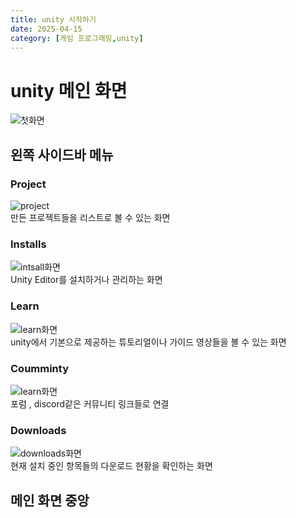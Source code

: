 ```yaml
---
title: unity 시작하기
date: 2025-04-15
category: [게임 프로그래밍,unity]
---
```

# **unity 메인 화면**  
![첫화면](https://sae-byeok33.github.io/blog-images/posts_unity/main.png)  
## **왼쪽 사이드바 메뉴**  
### **Project**
![project](https://sae-byeok33.github.io/blog-images/posts_unity/project.png)    
만든 프로젝트들을 리스트로 볼 수 있는 화면  
### **Installs**
![intsall화면](https://sae-byeok33.github.io/blog-images/posts_unity/install.png)   
Unity Editor를 설치하거나 관리하는 화면  
### **Learn**
![learn화면](https://sae-byeok33.github.io/blog-images/posts_unity/learn.png)   
unity에서 기본으로 제공하는 튜토리얼이나 가이드 영상들을 볼 수 있는 화면
### **Coumminty**
![learn화면](https://sae-byeok33.github.io/blog-images/posts_unity/learn.png)  
포럼 , discord같은 커뮤니티 링크들로 연결  
### **Downloads**
![downloads화면](https://sae-byeok33.github.io/blog-images/posts_unity/downloads.png)  
현재 설치 중인 항목들의 다운로드 현황을 확인하는 화면  
## **메인 화면 중앙**  